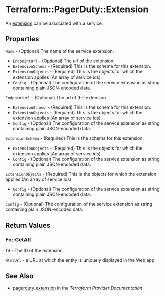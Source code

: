# Terraform::PagerDuty::Extension

An [extension](https://v2.developer.pagerduty.com/v2/page/api-reference#!/Extensions/post_extensions) can be associated with a service.

## Properties

`Name` - (Optional) The name of the service extension.
* `EndpointUrl` - (Optional) The url of the extension.
* `ExtensionSchema` - (Required) This is the schema for this extension.
* `ExtensionObjects` - (Required) This is the objects for which the extension applies (An array of service ids).
* `Config` - (Optional) The configuration of the service extension as string containing plain JSON-encoded data.

`EndpointUrl` - (Optional) The url of the extension.
* `ExtensionSchema` - (Required) This is the schema for this extension.
* `ExtensionObjects` - (Required) This is the objects for which the extension applies (An array of service ids).
* `Config` - (Optional) The configuration of the service extension as string containing plain JSON-encoded data.

`ExtensionSchema` - (Required) This is the schema for this extension.
* `ExtensionObjects` - (Required) This is the objects for which the extension applies (An array of service ids).
* `Config` - (Optional) The configuration of the service extension as string containing plain JSON-encoded data.

`ExtensionObjects` - (Required) This is the objects for which the extension applies (An array of service ids).
* `Config` - (Optional) The configuration of the service extension as string containing plain JSON-encoded data.

`Config` - (Optional) The configuration of the service extension as string containing plain JSON-encoded data.


## Return Values

### Fn::GetAtt

`Id` - The ID of the extension.

`HtmlUrl` - a URL at which the entity is uniquely displayed in the Web app.

## See Also

* [pagerduty_extension](https://www.terraform.io/docs/providers/pagerduty/r/extension.html) in the _Terraform Provider Documentation_